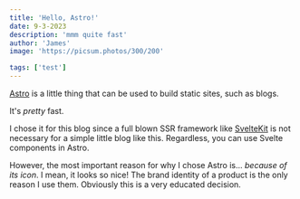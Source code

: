```yaml
---
title: 'Hello, Astro!'
date: 9-3-2023
description: 'mmm quite fast'
author: 'James'
image: 'https://picsum.photos/300/200'

tags: ['test']
---
```


[Astro](https://astro.build) is a little thing that can be used to build static sites, such as blogs.

It's _pretty_ fast.

I chose it for this blog since a full blown SSR framework like [SvelteKit](https://kit.svelte.dev) is not necessary for a simple little blog like this. Regardless, you can use Svelte components in Astro.

However, the most important reason for why I chose Astro is... _because of its icon_. I mean, it looks so nice! The brand identity of a product is the only reason I use them. Obviously this is a very educated decision.
